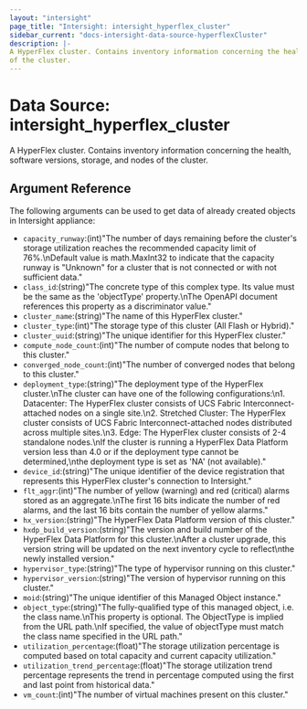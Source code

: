 ```yaml
---
layout: "intersight"
page_title: "Intersight: intersight_hyperflex_cluster"
sidebar_current: "docs-intersight-data-source-hyperflexCluster"
description: |-
A HyperFlex cluster. Contains inventory information concerning the health, software versions, storage, and nodes
of the cluster.
---
```


# Data Source: intersight_hyperflex_cluster
A HyperFlex cluster. Contains inventory information concerning the health, software versions, storage, and nodes
of the cluster.
## Argument Reference
The following arguments can be used to get data of already created objects in Intersight appliance:
* `capacity_runway`:(int)"The number of days remaining before the cluster's storage utilization reaches the recommended capacity limit of 76%.\nDefault value is math.MaxInt32 to indicate that the capacity runway is \"Unknown\" for a cluster that is not connected or with not sufficient data."
* `class_id`:(string)"The concrete type of this complex type. Its value must be the same as the 'objectType' property.\nThe OpenAPI document references this property as a discriminator value."
* `cluster_name`:(string)"The name of this HyperFlex cluster."
* `cluster_type`:(int)"The storage type of this cluster (All Flash or Hybrid)."
* `cluster_uuid`:(string)"The unique identifier for this HyperFlex cluster."
* `compute_node_count`:(int)"The number of compute nodes that belong to this cluster."
* `converged_node_count`:(int)"The number of converged nodes that belong to this cluster."
* `deployment_type`:(string)"The deployment type of the HyperFlex cluster.\nThe cluster can have one of the following configurations:\n1. Datacenter: The HyperFlex cluster consists of UCS Fabric Interconnect-attached nodes on a single site.\n2. Stretched Cluster: The HyperFlex cluster consists of UCS Fabric Interconnect-attached nodes distributed across multiple sites.\n3. Edge: The HyperFlex cluster consists of 2-4 standalone nodes.\nIf the cluster is running a HyperFlex Data Platform version less than 4.0 or if the deployment type cannot be determined,\nthe deployment type is set as 'NA' (not available)."
* `device_id`:(string)"The unique identifier of the device registration that represents this HyperFlex cluster's connection to Intersight."
* `flt_aggr`:(int)"The number of yellow (warning) and red (critical) alarms stored as an aggregate.\nThe first 16 bits indicate the number of red alarms, and the last 16 bits contain the number of yellow alarms."
* `hx_version`:(string)"The HyperFlex Data Platform version of this cluster."
* `hxdp_build_version`:(string)"The version and build number of the HyperFlex Data Platform for this cluster.\nAfter a cluster upgrade, this version string will be updated on the next inventory cycle to reflect\nthe newly installed version."
* `hypervisor_type`:(string)"The type of hypervisor running on this cluster."
* `hypervisor_version`:(string)"The version of hypervisor running on this cluster."
* `moid`:(string)"The unique identifier of this Managed Object instance."
* `object_type`:(string)"The fully-qualified type of this managed object, i.e. the class name.\nThis property is optional. The ObjectType is implied from the URL path.\nIf specified, the value of objectType must match the class name specified in the URL path."
* `utilization_percentage`:(float)"The storage utilization percentage is computed based on total capacity and current capacity utilization."
* `utilization_trend_percentage`:(float)"The storage utilization trend percentage represents the trend in percentage computed using the first and last point from historical data."
* `vm_count`:(int)"The number of virtual machines present on this cluster."
